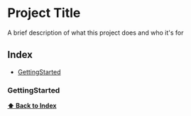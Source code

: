 # Project Title

A brief description of what this project does and who it's for


## Index

* [GettingStarted](#gettingstarted)

### GettingStarted


**[⬆ Back to Index](#index)**
